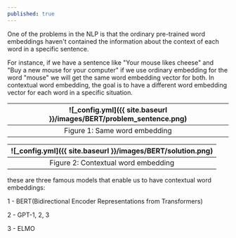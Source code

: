 ```yaml
---
published: true
---
```

One of the problems in the NLP is that the ordinary pre-trained word embeddings haven't contained the information about the context of each word in a specific sentence.

For instance, if we have a sentence like "Your mouse likes cheese" and "Buy a new mouse for your computer" if we use ordinary embedding for the word "mouse" we will get the same word embedding vector for both. In contextual word embedding, the goal is to have a different word embedding vector for each word in a specific situation.

|![_config.yml]({{ site.baseurl }}/images/BERT/problem_sentence.png)|
|:--:| 
| Figure 1: Same word embedding|

|![_config.yml]({{ site.baseurl }}/images/BERT/solution.png)|
|:--:| 
| Figure 2: Contextual word embedding|

these are three famous models that enable us to have contextual word embeddings:

1 - BERT(Bidirectional Encoder Representations from Transformers)

2 - GPT-1, 2, 3

3 - ELMO
